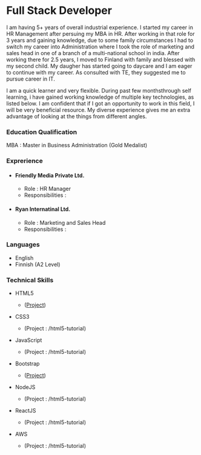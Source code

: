 # Full Stack Developer

I am having 5+ years of overall industrial experience. I started my career in HR Management after persuing my MBA in HR.
After working in that role for 3 years and gaining knowledge, due to some family circumstances I had to switch my career into Administration
where I took the role of marketing and sales head in one of a branch of a multi-national school in india. After working there for 2.5 years,
I moved to Finland with family and blessed with my second child. My daugher has started going to daycare and I am eager to continue with
my career. As consulted with TE, they suggested me to pursue career in IT.

I am a quick learner and very flexible. During past few monthsthrough self learning, i have gained working knowledge of multiple key technologies, as listed below.
I am confident that if I got an opportunity to work in this field, I will be very beneficial resource. My diverse experience gives me an extra
advantage of looking at the things from different angles.

### Education Qualification

MBA : Master in Business Administration (Gold Medalist)

### Exprerience

- #### Friendly Media Private Ltd.

  - Role : HR Manager
  - Responsibilities :

- #### Ryan Internatinal Ltd.
  - Role : Marketing and Sales Head
  - Responsibilities :

### Languages

- English
- Finnish (A2 Level)

### Technical Skills

- HTML5

  - ([Project](https://nidhi-gupta1.github.io/html5-tutorial/))

- CSS3

  - (Project : /html5-tutorial)

- JavaScript

  - (Project : /html5-tutorial)

- Bootstrap

  - ([Project](https://nidhi-gupta1.github.io/Bootstrap-Tutorial/))

- NodeJS

  - (Project : /html5-tutorial)

- ReactJS

  - (Project : /html5-tutorial)

- AWS

  - (Project : /html5-tutorial)
